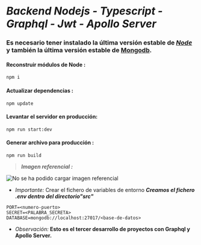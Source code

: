 # ***Backend Nodejs - Typescript - Graphql - Jwt - Apollo Server***

### Es necesario tener instalado la última versión estable de [*Node*](https://nodejs.org/en/) y también la última versión estable de [Mongodb](https://www.mongodb.com/download-center/community).

#### Reconstruir módulos de Node :
```
npm i
```
#### Actualizar dependencias :
```
npm update
```
#### Levantar el servidor en producción:
```
npm run start:dev
```
#### Generar archivo para producción :
```
npm run build
```

> ***Imagen referencial :***

![No se ha podido cargar imagen referencial](https://res.cloudinary.com/dbxg3ojl8/image/upload/v1582846062/subir_unt0s8.png)

- *Importante:* Crear el fichero de variables de entorno
***Creamos el fichero .env dentro del directorio"src"***
```
PORT=<numero-puerto>
SECRET=<PALABRA_SECRETA>
DATABASE=mongodb://localhost:27017/<base-de-datos>
```

- *Observación:* **Esto es el tercer desarrollo de proyectos con Graphql y Apollo Server.**